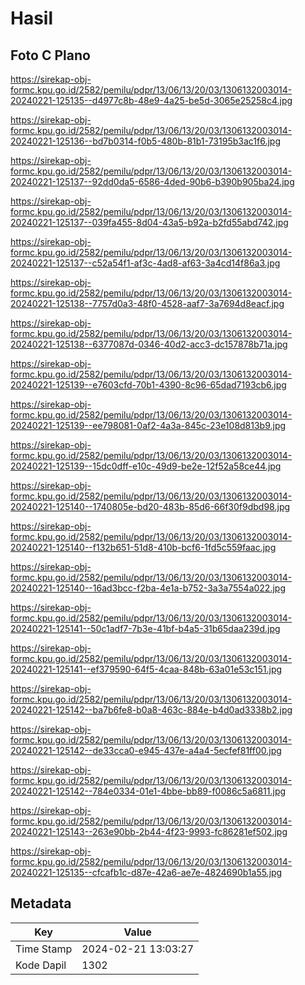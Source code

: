 # Hasil

## Foto C Plano

https://sirekap-obj-formc.kpu.go.id/2582/pemilu/pdpr/13/06/13/20/03/1306132003014-20240221-125135--d4977c8b-48e9-4a25-be5d-3065e25258c4.jpg

https://sirekap-obj-formc.kpu.go.id/2582/pemilu/pdpr/13/06/13/20/03/1306132003014-20240221-125136--bd7b0314-f0b5-480b-81b1-73195b3ac1f6.jpg

https://sirekap-obj-formc.kpu.go.id/2582/pemilu/pdpr/13/06/13/20/03/1306132003014-20240221-125137--92dd0da5-6586-4ded-90b6-b390b905ba24.jpg

https://sirekap-obj-formc.kpu.go.id/2582/pemilu/pdpr/13/06/13/20/03/1306132003014-20240221-125137--039fa455-8d04-43a5-b92a-b2fd55abd742.jpg

https://sirekap-obj-formc.kpu.go.id/2582/pemilu/pdpr/13/06/13/20/03/1306132003014-20240221-125137--c52a54f1-af3c-4ad8-af63-3a4cd14f86a3.jpg

https://sirekap-obj-formc.kpu.go.id/2582/pemilu/pdpr/13/06/13/20/03/1306132003014-20240221-125138--7757d0a3-48f0-4528-aaf7-3a7694d8eacf.jpg

https://sirekap-obj-formc.kpu.go.id/2582/pemilu/pdpr/13/06/13/20/03/1306132003014-20240221-125138--6377087d-0346-40d2-acc3-dc157878b71a.jpg

https://sirekap-obj-formc.kpu.go.id/2582/pemilu/pdpr/13/06/13/20/03/1306132003014-20240221-125139--e7603cfd-70b1-4390-8c96-65dad7193cb6.jpg

https://sirekap-obj-formc.kpu.go.id/2582/pemilu/pdpr/13/06/13/20/03/1306132003014-20240221-125139--ee798081-0af2-4a3a-845c-23e108d813b9.jpg

https://sirekap-obj-formc.kpu.go.id/2582/pemilu/pdpr/13/06/13/20/03/1306132003014-20240221-125139--15dc0dff-e10c-49d9-be2e-12f52a58ce44.jpg

https://sirekap-obj-formc.kpu.go.id/2582/pemilu/pdpr/13/06/13/20/03/1306132003014-20240221-125140--1740805e-bd20-483b-85d6-66f30f9dbd98.jpg

https://sirekap-obj-formc.kpu.go.id/2582/pemilu/pdpr/13/06/13/20/03/1306132003014-20240221-125140--f132b651-51d8-410b-bcf6-1fd5c559faac.jpg

https://sirekap-obj-formc.kpu.go.id/2582/pemilu/pdpr/13/06/13/20/03/1306132003014-20240221-125140--16ad3bcc-f2ba-4e1a-b752-3a3a7554a022.jpg

https://sirekap-obj-formc.kpu.go.id/2582/pemilu/pdpr/13/06/13/20/03/1306132003014-20240221-125141--50c1adf7-7b3e-41bf-b4a5-31b65daa239d.jpg

https://sirekap-obj-formc.kpu.go.id/2582/pemilu/pdpr/13/06/13/20/03/1306132003014-20240221-125141--ef379590-64f5-4caa-848b-63a01e53c151.jpg

https://sirekap-obj-formc.kpu.go.id/2582/pemilu/pdpr/13/06/13/20/03/1306132003014-20240221-125142--ba7b6fe8-b0a8-463c-884e-b4d0ad3338b2.jpg

https://sirekap-obj-formc.kpu.go.id/2582/pemilu/pdpr/13/06/13/20/03/1306132003014-20240221-125142--de33cca0-e945-437e-a4a4-5ecfef81ff00.jpg

https://sirekap-obj-formc.kpu.go.id/2582/pemilu/pdpr/13/06/13/20/03/1306132003014-20240221-125142--784e0334-01e1-4bbe-bb89-f0086c5a6811.jpg

https://sirekap-obj-formc.kpu.go.id/2582/pemilu/pdpr/13/06/13/20/03/1306132003014-20240221-125143--263e90bb-2b44-4f23-9993-fc86281ef502.jpg

https://sirekap-obj-formc.kpu.go.id/2582/pemilu/pdpr/13/06/13/20/03/1306132003014-20240221-125135--cfcafb1c-d87e-42a6-ae7e-4824690b1a55.jpg


## Metadata

| Key        | Value               |
| ---------- | ------------------- |
| Time Stamp | 2024-02-21 13:03:27 |
| Kode Dapil | 1302                |



